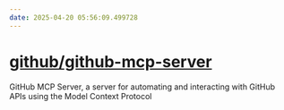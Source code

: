 ```yaml
---
date: 2025-04-20 05:56:09.499728
---
```


# [github/github-mcp-server](https://github.com/github/github-mcp-server)

GitHub MCP Server, a server for automating and interacting with GitHub APIs using the Model Context Protocol